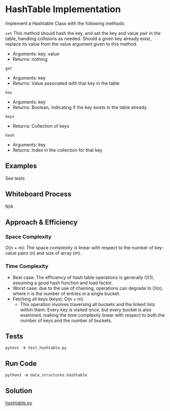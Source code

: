 # HashTable Implementation
<!-- Description of the challenge -->

Implement a Hashtable Class with the following methods:

`set`
This method should hash the key, and set the key and value pair in the table, handling collisions as needed.
Should a given key already exist, replace its value from the value argument given to this method.

- Arguments: key, value
- Returns: nothing

`get`

- Arguments: key
- Returns: Value associated with that key in the table

`has`

- Arguments: key
- Returns: Boolean, indicating if the key exists in the table already.

`keys`

- Returns: Collection of keys

`hash`

- Arguments: key
- Returns: Index in the collection for that key

## Examples

See tests

## Whiteboard Process

N/A

## Approach & Efficiency

### Space Complexity

O(n + m): The space complexity is linear with respect to the number of key-value pairs (n) and size of array (m).

### Time Complexity

- Best case: The efficiency of hash table operations is generally O(1), assuming a good hash function and load factor.
- Worst case: due to the use of chaining, operations can degrade to O(n), where n is the number of entries in a single bucket.
- Fetching all keys (keys): O(n + m).
  - This operation involves traversing all buckets and the linked lists within them. Every key is visited once, but every bucket is also examined, making the time complexity linear with respect to both the number of keys and the number of buckets.

## Tests

`pytest -k test_hashtable.py`

## Run Code

`python3 -m data_structures.hashtable`

## Solution

[hashtable.py](../../data_structures/hashtable.py)
